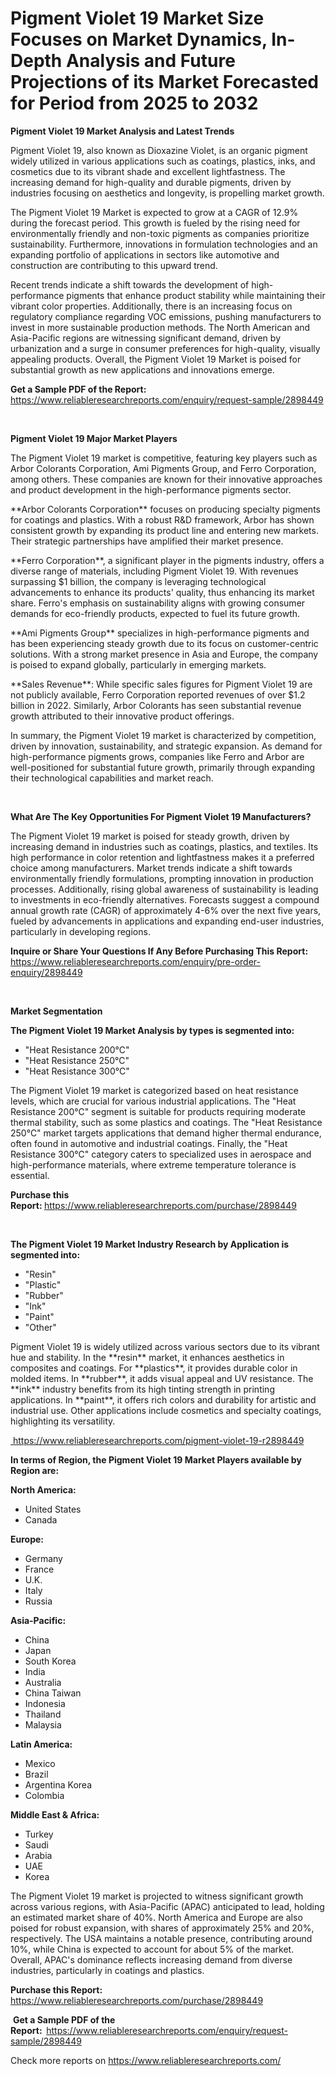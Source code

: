 <p><h1>Pigment Violet 19 Market Size Focuses on Market Dynamics, In-Depth Analysis and Future Projections of its Market Forecasted for Period from 2025 to 2032</h1></p><p><strong>Pigment Violet 19 Market Analysis and Latest Trends</strong></p>
<p><p>Pigment Violet 19, also known as Dioxazine Violet, is an organic pigment widely utilized in various applications such as coatings, plastics, inks, and cosmetics due to its vibrant shade and excellent lightfastness. The increasing demand for high-quality and durable pigments, driven by industries focusing on aesthetics and longevity, is propelling market growth.</p><p>The Pigment Violet 19 Market is expected to grow at a CAGR of 12.9% during the forecast period. This growth is fueled by the rising need for environmentally friendly and non-toxic pigments as companies prioritize sustainability. Furthermore, innovations in formulation technologies and an expanding portfolio of applications in sectors like automotive and construction are contributing to this upward trend.</p><p>Recent trends indicate a shift towards the development of high-performance pigments that enhance product stability while maintaining their vibrant color properties. Additionally, there is an increasing focus on regulatory compliance regarding VOC emissions, pushing manufacturers to invest in more sustainable production methods. The North American and Asia-Pacific regions are witnessing significant demand, driven by urbanization and a surge in consumer preferences for high-quality, visually appealing products. Overall, the Pigment Violet 19 Market is poised for substantial growth as new applications and innovations emerge.</p></p>
<p><strong>Get a Sample PDF of the Report:&nbsp;</strong> <a href="https://www.reliableresearchreports.com/enquiry/request-sample/2898449?utm_campaign=3057&utm_medium=2&utm_source=Github&utm_content=ia&utm_term=15032025&utm_id=pigment-violet-19">https://www.reliableresearchreports.com/enquiry/request-sample/2898449</a></p>
<p>&nbsp;</p>
<p><strong>Pigment Violet 19 Major Market Players</strong></p>
<p><p>The Pigment Violet 19 market is competitive, featuring key players such as Arbor Colorants Corporation, Ami Pigments Group, and Ferro Corporation, among others. These companies are known for their innovative approaches and product development in the high-performance pigments sector.</p><p>**Arbor Colorants Corporation** focuses on producing specialty pigments for coatings and plastics. With a robust R&D framework, Arbor has shown consistent growth by expanding its product line and entering new markets. Their strategic partnerships have amplified their market presence.</p><p>**Ferro Corporation**, a significant player in the pigments industry, offers a diverse range of materials, including Pigment Violet 19. With revenues surpassing $1 billion, the company is leveraging technological advancements to enhance its products' quality, thus enhancing its market share. Ferro's emphasis on sustainability aligns with growing consumer demands for eco-friendly products, expected to fuel its future growth.</p><p>**Ami Pigments Group** specializes in high-performance pigments and has been experiencing steady growth due to its focus on customer-centric solutions. With a strong market presence in Asia and Europe, the company is poised to expand globally, particularly in emerging markets.</p><p>**Sales Revenue**: While specific sales figures for Pigment Violet 19 are not publicly available, Ferro Corporation reported revenues of over $1.2 billion in 2022. Similarly, Arbor Colorants has seen substantial revenue growth attributed to their innovative product offerings.</p><p>In summary, the Pigment Violet 19 market is characterized by competition, driven by innovation, sustainability, and strategic expansion. As demand for high-performance pigments grows, companies like Ferro and Arbor are well-positioned for substantial future growth, primarily through expanding their technological capabilities and market reach.</p></p>
<p>&nbsp;</p>
<p><strong>What Are The Key Opportunities For Pigment Violet 19 Manufacturers?</strong></p>
<p><p>The Pigment Violet 19 market is poised for steady growth, driven by increasing demand in industries such as coatings, plastics, and textiles. Its high performance in color retention and lightfastness makes it a preferred choice among manufacturers. Market trends indicate a shift towards environmentally friendly formulations, prompting innovation in production processes. Additionally, rising global awareness of sustainability is leading to investments in eco-friendly alternatives. Forecasts suggest a compound annual growth rate (CAGR) of approximately 4-6% over the next five years, fueled by advancements in applications and expanding end-user industries, particularly in developing regions.</p></p>
<p><strong>Inquire or Share Your Questions If Any Before Purchasing This Report:</strong> <a href="https://www.reliableresearchreports.com/enquiry/pre-order-enquiry/2898449?utm_campaign=3057&utm_medium=2&utm_source=Github&utm_content=ia&utm_term=15032025&utm_id=pigment-violet-19">https://www.reliableresearchreports.com/enquiry/pre-order-enquiry/2898449</a></p>
<p>&nbsp;</p>
<p><strong>Market Segmentation</strong></p>
<p><strong>The Pigment Violet 19 Market Analysis by types is segmented into:</strong></p>
<p><ul><li>"Heat Resistance 200℃"</li><li>"Heat Resistance 250℃"</li><li>"Heat Resistance 300℃"</li></ul></p>
<p><p>The Pigment Violet 19 market is categorized based on heat resistance levels, which are crucial for various industrial applications. The "Heat Resistance 200℃" segment is suitable for products requiring moderate thermal stability, such as some plastics and coatings. The "Heat Resistance 250℃" market targets applications that demand higher thermal endurance, often found in automotive and industrial coatings. Finally, the "Heat Resistance 300℃" category caters to specialized uses in aerospace and high-performance materials, where extreme temperature tolerance is essential.</p></p>
<p><strong>Purchase this Report:&nbsp;</strong><a href="https://www.reliableresearchreports.com/purchase/2898449?utm_campaign=3057&utm_medium=2&utm_source=Github&utm_content=ia&utm_term=15032025&utm_id=pigment-violet-19">https://www.reliableresearchreports.com/purchase/2898449</a></p>
<p>&nbsp;</p>
<p><strong>The Pigment Violet 19 Market Industry Research by Application is segmented into:</strong></p>
<p><ul><li>"Resin"</li><li>"Plastic"</li><li>"Rubber"</li><li>"Ink"</li><li>"Paint"</li><li>"Other"</li></ul></p>
<p><p>Pigment Violet 19 is widely utilized across various sectors due to its vibrant hue and stability. In the **resin** market, it enhances aesthetics in composites and coatings. For **plastics**, it provides durable color in molded items. In **rubber**, it adds visual appeal and UV resistance. The **ink** industry benefits from its high tinting strength in printing applications. In **paint**, it offers rich colors and durability for artistic and industrial use. Other applications include cosmetics and specialty coatings, highlighting its versatility.</p></p>
<p><a href="https://www.reliableresearchreports.com/pigment-violet-19-r2898449?utm_campaign=3057&utm_medium=2&utm_source=Github&utm_content=ia&utm_term=15032025&utm_id=pigment-violet-19">&nbsp;https://www.reliableresearchreports.com/pigment-violet-19-r2898449</a></p>
<p><strong>In terms of Region, the Pigment Violet 19 Market Players available by Region are:</strong></p>
<p>
    <p> <strong> North America: </strong>
        <ul>
            <li>United States</li>
            <li>Canada</li>
        </ul>
        </p> 
    <p> <strong> Europe: </strong>
        <ul>
            <li>Germany</li>
            <li>France</li>
            <li>U.K.</li>
            <li>Italy</li>
            <li>Russia</li>
        </ul>
        </p> 
    <p> <strong> Asia-Pacific: </strong>
        <ul>
            <li>China</li>
            <li>Japan</li>
            <li>South Korea</li>
            <li>India</li>
            <li>Australia</li>
            <li>China Taiwan</li>
            <li>Indonesia</li>
            <li>Thailand</li>
            <li>Malaysia</li>
        </ul>
        </p> 
    <p> <strong> Latin America: </strong>
        <ul>
            <li>Mexico</li>
            <li>Brazil</li>
            <li>Argentina Korea</li>
            <li>Colombia</li>
        </ul>
        </p> 
    <p> <strong> Middle East & Africa: </strong>
        <ul>
            <li>Turkey</li>
            <li>Saudi</li>
            <li>Arabia</li>
            <li>UAE</li>
            <li>Korea</li>
        </ul>
    </p>
    </p>
<p><p>The Pigment Violet 19 market is projected to witness significant growth across various regions, with Asia-Pacific (APAC) anticipated to lead, holding an estimated market share of 40%. North America and Europe are also poised for robust expansion, with shares of approximately 25% and 20%, respectively. The USA maintains a notable presence, contributing around 10%, while China is expected to account for about 5% of the market. Overall, APAC's dominance reflects increasing demand from diverse industries, particularly in coatings and plastics.</p></p>
<p><strong>Purchase this Report: </strong><a href="https://www.reliableresearchreports.com/purchase/2898449?utm_campaign=3057&utm_medium=2&utm_source=Github&utm_content=ia&utm_term=15032025&utm_id=pigment-violet-19">https://www.reliableresearchreports.com/purchase/2898449</a></p>
<p>&nbsp;<strong>Get a Sample PDF of the Report:&nbsp;&nbsp;</strong><a href="https://www.reliableresearchreports.com/enquiry/request-sample/2898449?utm_campaign=3057&utm_medium=2&utm_source=Github&utm_content=ia&utm_term=15032025&utm_id=pigment-violet-19">https://www.reliableresearchreports.com/enquiry/request-sample/2898449</a></p>
<p><strong></strong></p>
<p>Check more reports on <a href="https://www.reliableresearchreports.com/?utm_campaign=3057&utm_medium=2&utm_source=Github&utm_content=ia&utm_term=15032025&utm_id=pigment-violet-19">https://www.reliableresearchreports.com/</a></p>